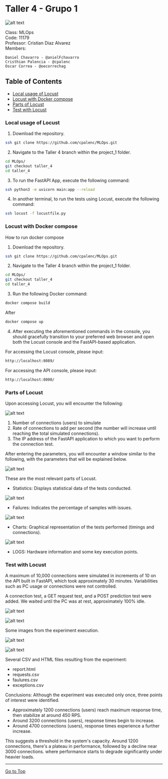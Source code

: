 # Taller 4 - Grupo 1

![alt text](images/logo.PNG)

Class: MLOps <br>
Code: 11179 <br>
Professor: Cristian Diaz Alvarez <br>
Members:

    Daniel Chavarro - @anielFchavarro
    Cristhian Palencia - @cpalenc
    Oscar Correa - @oecorrechag

## Table of Contents

- <a href='#1'>Local usage of Locust</a>
- <a href='#2'>Locust with Docker compose</a>
- <a href='#3'>Parts of Locust</a>
- <a href='#4'>Test with Locust</a>


### <a id='1'>Local usage of Locust </a>

1. Download the repository.

```bash
ssh git clone https://github.com/cpalenc/MLOps.git
```

2. Navigate to the Taller 4 branch within the project_1 folder.

```bash
cd MLOps/
git checkout taller_4
cd taller_4
```

3. To run the FastAPI App, execute the following command:

```bash
ssh python3 -m uvicorn main:app --reload
```

4. In another terminal, to run the tests using Locust, execute the following command:

```bash
ssh locust -f locustfile.py
```

### <a id='2'>Locust with Docker compose </a>


How to run docker compose

1. Download the repository.

```bash
ssh git clone https://github.com/cpalenc/MLOps.git
```

2. Navigate to the Taller 4 branch within the project_1 folder.

```bash
cd MLOps/
git checkout taller_4
cd taller_4
```

3. Run the following Docker command:

```bash
docker compose build
```
After

```bash
docker compose up
```

4. After executing the aforementioned commands in the console, you should gracefully transition to your preferred web browser and open both the Locust console and the FastAPI-based application.

For accessing the Locust console, please input:

```bash
http://localhost:8089/
```

For accessing the API console, please input:

```bash
http://localhost:8000/
```

### <a id='3'>Parts of Locust </a>


Upon accessing Locust, you will encounter the following:

![alt text](images/img1.png)

1. Number of connections (users) to simulate
2. Rate of connections to add per second (the number will increase until reaching the total simulated connections).
3. The IP address of the FastAPI application to which you want to perform the connection test.

After entering the parameters, you will encounter a window similar to the following, with the parameters that will be explained below.

![alt text](images/img2.png)

These are the most relevant parts of Locust.

- Statistics: Displays statistical data of the tests conducted.

![alt text](images/img3.png)

- Failures: Indicates the percentage of samples with issues.

![alt text](images/img4.png)

- Charts: Graphical representation of the tests performed (timings and connections).

![alt text](images/img5.png)

- LOGS: Hardware information and some key execution points.

### <a id='4'>Test with Locust </a>

A maximum of 10,000 connections were simulated in increments of 10 on the API built in FastAPI, which took approximately 30 minutes. Variabilities such as PC usage or connections were not controlled.

A connection test, a GET request test, and a POST prediction test were added. We waited until the PC was at rest, approximately 100% idle.

![alt text](images/img6.png)

![alt text](images/img9.png)

Some images from the experiment execution.

![alt text](images/img8.png)

![alt text](images/img7.png)

Several CSV and HTML files resulting from the experiment:

- report.html
- requests.csv
- faulures.csv
- exceptions.csv

Conclusions: Although the experiment was executed only once, three points of interest were identified.

- Approximately 1200 connections (users) reach maximum response time, then stabilize at around 450 RPS.
- Around 3200 connections (users), response times begin to increase.
- Around 4700 connections (users), response times experience a further increase.

This suggests a threshold in the system's capacity. Around 1200 connections, there's a plateau in performance, followed by a decline near 3000 connections. where performance starts to degrade significantly under heavier loads.

<hr>

[Go to Top](#Table-of-Contents)